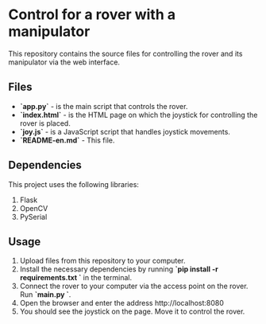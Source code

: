 # Control for a rover with a manipulator

This repository contains the source files for controlling the rover and its manipulator via the web interface.


## Files

<ul>
<li><b>`app.py`</b> - is the main script that controls the rover.</li>
<li><b>`index.html`</b> - is the HTML page on which the joystick for controlling the rover is placed.</li>
<li><b>`joy.js`</b> - is a JavaScript script that handles joystick movements.</li>
<li><b>`README-en.md`</b> - This file.</li>
</ul>

## Dependencies

This project uses the following libraries:
<ol>
<li>Flask</li>
<li>OpenCV</li>
<li>PySerial</li>
</ol>

## Usage

<ol>
<li>Upload files from this repository to your computer.</li>
<li>Install the necessary dependencies by running <b>`pip install -r requirements.txt `</b> in the terminal.</li>
<li>Connect the rover to your computer via the access point on the rover.
Run <b>`main.py `</b>.</li>
<li>Open the browser and enter the address http://localhost:8080 </li>
<li>You should see the joystick on the page. Move it to control the rover.</li>
</ol>
